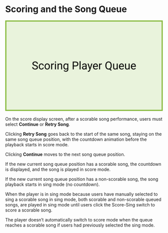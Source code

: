 # Scoring and the Song Queue 

![Scoring Song Queue](./img/scoringPlayerQueue.png)

On the score display screen, after a scorable song performance, users must select **Continue** or **Retry Song**. 

Clicking **Retry Song** goes back to the start of the same song, staying on the same song queue position, with the countdown animation before the playback starts in score mode. 

Clicking **Continue** moves to the next song queue position.  

If the new current song queue position has a scorable song, the countdown is displayed, and the song is played in score mode. 

If the new current song queue position has a non-scorable song, the song playback starts in sing mode (no countdown). 

When the player is in sing mode because users have manually selected to sing a scorable song in sing mode, both scorable and non-scorable queued songs, are played in sing mode until users click the Score-Sing switch to score a scorable song.  

The player doesn’t automatically switch to score mode when the queue reaches a scorable song if users had previously selected the sing mode. 